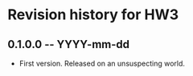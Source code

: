 # Revision history for HW3

## 0.1.0.0 -- YYYY-mm-dd

* First version. Released on an unsuspecting world.
